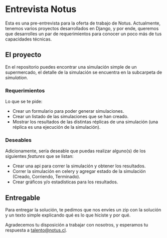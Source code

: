 # Entrevista Notus

Esta es una pre-entrevista para la oferta de trabajo de Notus. Actualmente, tenemos varios proyectos desarrollados en Django, y por ende, queremos que desarrolles un par de requerimientos para conocer un poco más de tus capacidades técnicas.

## El proyecto

En el repositorio puedes encontrar una simulación simple de un supermercado, el detalle de la simulación se encuentra en la subcarpeta de *simulation*.

### Requerimientos

Lo que se te pide:

- Crear un formulario para poder generar simulaciones.
- Crear un listado de las simulaciones que se han creado.
- Mostrar los resultados de las distintas réplicas de una simulación (una réplica es una ejecución de la simulación).

### Deseables

Adicionamente, sería deseable que puedas realizar alguno(s) de los siguientes *features* que se listan:

- Crear una api para correr la simulación y obtener los resultados.
- Correr la simulación en celery y agregar estado de la simulación (Creado, Corriendo, Terminado).
- Crear gráficos y/o estadísticas para los resultados.

## Entregable

Para entregar la solución, te pedimos que nos envíes un zip con la solución y un texto simple explicando qué es lo que hiciste y por qué.

Agradecemos tu disposición a trabajar con nosotros, y esperamos tu respuesta a [talento@notus.cl](mailto:talento@notus.cl).